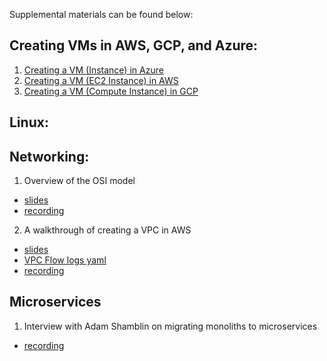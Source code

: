 Supplemental materials can be found below:

## Creating VMs in AWS, GCP, and Azure:
1. [Creating a VM (Instance) in Azure](https://youtu.be/YgSVTcjelxQ)
2. [Creating a VM (EC2 Instance) in AWS](https://youtu.be/LMQJ3Plwg_E)
3. [Creating a VM (Compute Instance) in GCP](https://youtu.be/469xKzNFzsY)

## Linux:

## Networking:
1. Overview of the OSI model
- [slides](OSI_model_slides.pptx)
- [recording](https://youtu.be/6GYpGjcoaek)

2. A walkthrough of creating a VPC in AWS
- [slides](VPC_flow_logs.pptx)
- [VPC Flow logs yaml](vpc-flow-logs.yml)
- [recording](https://youtu.be/_qbOCKvm86Q)

## Microservices
1. Interview with Adam Shamblin on migrating monoliths to microservices
- [recording](https://youtu.be/fBhOMs1zd-A)
